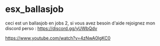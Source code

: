 # esx_ballasjob
ceci est un ballasjob en jobs 2, si vous avez besoin d'aide rejoignez mon discord perso : https://discord.gg/yUWbQdv

https://www.youtube.com/watch?v=4zNwA0lgKC0
